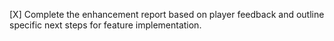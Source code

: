 [X] Complete the enhancement report based on player feedback and outline specific next steps for feature implementation.